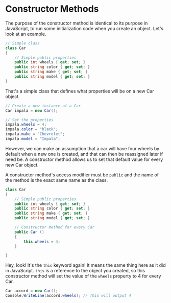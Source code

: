 # Constructor Methods

The purpose of the constructor method is identical to its purpose in JavaScript, to run some initialization code when you create an object. Let's look at an example.

```cs
// Simple class
class Car
{
    // Simple public properties
    public int wheels { get; set; }
    public string color { get; set; }
    public string make { get; set; }
    public string model { get; set; }
}
```

That's a simple class that defines what properties will be on a new Car object.

```cs
// Create a new instance of a Car
Car impala = new Car();

// Set the properties
impala.wheels = 4;
impala.color = "black";
impala.make = "Chevrolet";
impala.model = "Impala";
```

However, we can make an assumption that a car will have four wheels by default when a new one is created, and that can then be reassigned later if need be. A constructor method allows us to set that default value for every new Car object.

A constructor method's access modifier must be `public` and the name of the method is the exact same name as the class.

```cs
class Car
{
    // Simple public properties
    public int wheels { get; set; }
    public string color { get; set; }
    public string make { get; set; }
    public string model { get; set; }

    // Constructor method for every Car
    public Car () 
    {
        this.wheels = 4;
    }

}
```

Hey, look!  It's the `this` keyword again! It means the same thing here as it did in JavaScript. `this` is a reference to the object you created, so this constructor method will set the value of the `wheels` property to 4 for every Car.

```cs
Car accord = new Car();
Console.WriteLine(accord.wheels); // This will output 4
```